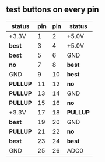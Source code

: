 ## test buttons on every pin

| status     | pin | pin | status     |
| ---------- | --- | --- | ---------- |
| +3.3V      | 1   | 2   | +5.0V      |
| **best**   | 3   | 4   | +5.0V      |
| **best**   | 5   | 6   | GND        |
| **no**     | 7   | 8   | **best**   |
| GND        | 9   | 10  | **best**   |
| **PULLUP** | 11  | 12  | **no**     |
| **PULLUP** | 13  | 14  | GND        |
| **PULLUP** | 15  | 16  | **no**     |
| +3.3V      | 17  | 18  | **PULLUP** |
| **best**   | 19  | 20  | GND        |
| **PULLUP** | 21  | 22  | **no**     |
| **best**   | 23  | 24  | **best**   |
| GND        | 25  | 26  | ADC0       |